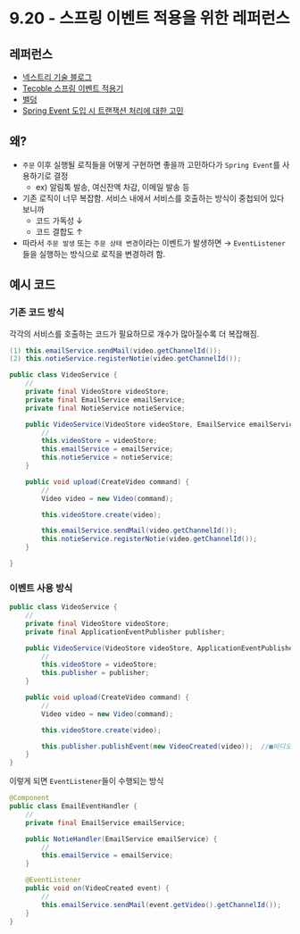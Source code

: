# 9.20 - 스프링 이벤트 적용을 위한 레퍼런스

## 레퍼런스
- [넥스트리 기술 블로그](https://www.nextree.io/spring-event/)
- [Tecoble 스프링 이벤트 적용기](https://tecoble.techcourse.co.kr/post/2022-11-14-spring-event/)
- [밸덩](https://www.baeldung.com/spring-events?ref=nextree.io)
- [Spring Event 도입 시 트랜잭션 처리에 대한 고민](https://dgjinsu.tistory.com/42)

## 왜?
- `주문` 이후 실행될 로직들을 어떻게 구현하면 좋을까 고민하다가 `Spring Event`를 사용하기로 결정
  - ex) 알림톡 발송, 여신잔액 차감, 이메일 발송 등
- 기존 로직이 너무 복잡함. 서비스 내에서 서비스를 호출하는 방식이 중첩되어 있다 보니까
  - 코드 가독성 &downarrow;
  - 코드 결합도 &uparrow;
- 따라서 `주문 발생` 또는 `주문 상태 변경`이라는 이벤트가 발생하면 &rightarrow; `EventListener`들을 실행하는 방식으로 로직을 변경하려 함.

## 예시 코드
### 기존 코드 방식
각각의 서비스를 호출하는 코드가 필요하므로 개수가 많아질수록 더 복잡해짐.
```java
(1) this.emailService.sendMail(video.getChannelId());
(2) this.notieService.registerNotie(video.getChannelId());
```

```java
public class VideoService {
    //
    private final VideoStore videoStore;
    private final EmailService emailService;
    private final NotieService notieService;

    public VideoService(VideoStore videoStore, EmailService emailService, NotieService notieService) {
        //
        this.videoStore = videoStore;
        this.emailService = emailService;
        this.notieService = notieService;
    }

	public void upload(CreateVideo command) {
        //
        Video video = new Video(command);

        this.videoStore.create(video);

        this.emailService.sendMail(video.getChannelId());
        this.notieService.registerNotie(video.getChannelId());
    }

}
```

### 이벤트 사용 방식
```java
public class VideoService {
    //
    private final VideoStore videoStore;
    private final ApplicationEventPublisher publisher;

    public VideoService(VideoStore videoStore, ApplicationEventPublisher publisher) {
        //
        this.videoStore = videoStore;
        this.publisher = publisher;
    }

    public void upload(CreateVideo command) {
        //
        Video video = new Video(command);

        this.videoStore.create(video);

        this.publisher.publishEvent(new VideoCreated(video));  //■비디오가 생성됐다는 이벤트를 publish 하는 코드 한 줄이면 ok.
    }
}
```

이렇게 되면 `EventListener`들이 수행되는 방식
```java
@Component
public class EmailEventHandler {
    //
    private final EmailService emailService;

    public NotieHandler(EmailService emailService) {
        //
        this.emailService = emailService;
    }

    @EventListener
    public void on(VideoCreated event) {
        //
        this.emailService.sendMail(event.getVideo().getChannelId());
    }
}
```
